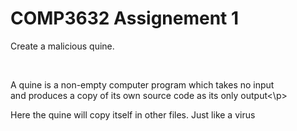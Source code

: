 # COMP3632 Assignement 1
<p> Create a malicious quine. </p><br \>
<p>A quine is a non-empty computer program which takes no input<br \> and produces a copy of its own source code as its only output<\p><br \>
<p> Here the quine will copy itself in other files. Just like a virus<p>

